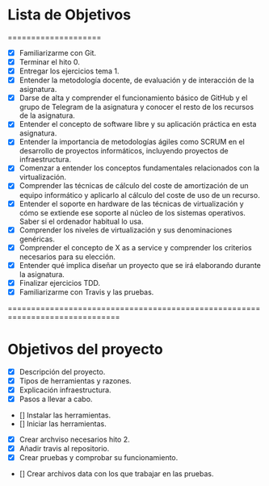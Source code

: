 # Lista de Objetivos
====================

- [x] Familiarizarme con Git.
- [x] Terminar el hito 0.
- [x] Entregar los ejercicios tema 1.
- [x] Entender la metodología docente, de evaluación y de interacción de 
la asignatura.
- [x] Darse de alta y comprender el funcionamiento básico de GitHub y el 
grupo de Telegram de la asignatura y conocer el resto de los recursos de 
la asignatura.
- [x] Entender el concepto de software libre y su aplicación práctica en 
esta asignatura.
- [x] Entender la importancia de metodologías ágiles como SCRUM en el 
desarrollo de proyectos informáticos, incluyendo proyectos de 
infraestructura.
- [x] Comenzar a entender los conceptos fundamentales relacionados con 
la virtualización.
- [x] Comprender las técnicas de cálculo del coste de amortización de un 
equipo informático y aplicarlo al cálculo del coste de uso de un 
recurso.
- [x] Entender el soporte en hardware de las técnicas de virtualización 
y cómo se extiende ese soporte al núcleo de los sistemas operativos. 
Saber si el ordenador habitual lo usa.
- [x] Comprender los niveles de virtualización y sus denominaciones 
genéricas.
- [x] Comprender el concepto de X as a service y comprender los 
criterios necesarios para su elección.
- [x] Entender qué implica diseñar un proyecto que se irá elaborando 
durante la asignatura.
- [x] Finalizar ejercicios TDD.
- [x] Familiarizarme con Travis y las pruebas.

==============================================================================

# Objetivos del proyecto

- [x] Descripción del proyecto.
- [x] Tipos de herramientas y razones.
- [x] Explicación infraestructura.
- [x] Pasos a llevar a cabo.
- [] Instalar las herramientas.
- [] Iniciar las herramientas.
- [x] Crear archviso necesarios hito 2.
- [x] Añadir travis al repositorio.
- [x] Crear pruebas y comprobar su funcionamiento.
- [] Crear archivos data con los que trabajar en las pruebas.
